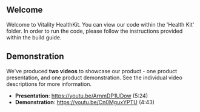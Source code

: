 ## Welcome

Welcome to Vitality HealthKit. You can view our code within the 'Health Kit' folder. In order to run the code, please follow the instructions provided within the build guide.

## Demonstration

We've produced **two videos** to showcase our product - one product presentation, and one product demonstration. See the individual video descriptions for more information.
- **Presentation**: https://youtu.be/ArnmDP1UDow (5:24)
- **Demonstration**: https://youtu.be/Cn0MguxYPTU (4:43)
